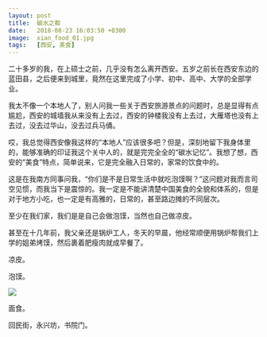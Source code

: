 ```yaml
---
layout: post
title:  碳水之都
date:   2018-08-23 16:03:50 +0300
image:  xian_food_01.jpg
tags:   [西安, 美食]
---
```

二十多岁的我，在上硕士之前，几乎没有怎么离开西安。五岁之前长在西安东边的蓝田县，之后便来到城里，竟然在这里完成了小学、初中、高中、大学的全部学业。

我太不像一个本地人了，别人问我一些关于西安旅游景点的问题时，总是显得有点尴尬，西安的城墙我从来没有上去过，西安的钟楼我没有上去过，大雁塔也没有上去过，没去过华山，没去过兵马俑。

哎，我总觉得西安像我这样的“本地人”应该很多吧？但是，深刻地留下我身体里的，能够准确的印证我这个关中人的，就是完完全全的“碳水记忆”。我想了想，西安的“美食”特点，简单说来，它是完全融入日常的，家常的饮食中的。

这是在我南方同事问我，“你们是不是日常生活中就吃泡馍啊？”这问题对我而言司空见惯，而我当下是震惊的。我一定是不能讲清楚中国美食的全貌和体系的，但是对于地方小吃，也一定是有高雅的，日常的，甚至路边摊的不同层次。

至少在我们家，我们是是自己会做泡馍，当然也自己做凉皮。

甚至在十几年前，我父亲还是锅炉工人，冬天的早晨，他经常顺便用锅炉帮我们上学的姐弟烤馍，然后裹着肥瘦肉就成早餐了。

凉皮。

泡馍。

![]({{site.baseurl}}/img/04.jpg)

面食。

回民街，永兴坊，书院门。
